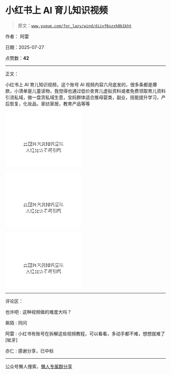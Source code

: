 # 小红书上 AI 育儿知识视频

> 原文：[`www.yuque.com/for_lazy/wind/diivf6szxh8b1kht`](https://www.yuque.com/for_lazy/wind/diivf6szxh8b1kht)

作者： 阿雷

日期：2025-07-27

点赞数：**42**

* * *

正文：

小红书上 AI 育儿知识视频，这个账号 AI
视频内容六月底发的，很多条都是爆款，小清单是儿童读物，我觉得也通过低价卖育儿虚拟资料或者免费领取育儿资料引流私域，做一盘货私域生意，宝妈群体适合推母婴类，副业，技能提升学习，产后恢复，化妆品，家纺家居，教育产品等等

![](img/26c37235db72dd27096d03640de19c33.png "None")

![](img/a23b45de6f9660b7e2e13206d63aa526.png "None")

![](img/43547e11abee8d17b98e0da1da1308c3.png "None")

* * *

评论区：

也许吧 : 这种视频做的难度大吗？

紫陌 : 同问

阿雷 : 小红书有账号在拆解这些视频教程，可以看看，多动手都不难，想想就难了[呲牙]

亦仁 : 感谢分享，已中标

* * *

公众号懒人搜索，[懒人专属群分享](https://lazybook.fun/#/blog/group)